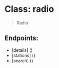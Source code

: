 Class: radio
============

> Radio

Endpoints:
----------

* [details] ()
* [stations] ()
* [search] ()

